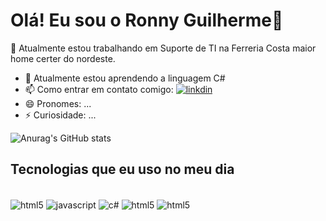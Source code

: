# Olá! Eu sou o Ronny Guilherme👋

🔭 Atualmente estou trabalhando em Suporte de TI na Ferreria Costa maior home certer do nordeste.
- 🌱 Atualmente estou aprendendo a linguagem C#
- 📫 Como entrar em contato comigo: [![linkdin](https://img.shields.io/badge/LinkedIn-0077B5?style=for-the-badge&logo=linkedin&logoColor=white)](https://www.linkedin.com/in/ronny-guilherme-4a80371a1/)
- 😄 Pronomes: ...
- ⚡ Curiosidade: ...


![Anurag's GitHub stats](https://github-readme-stats.vercel.app/api?username=RickPistola&show_icons=true&theme=radical)

## Tecnologias que eu uso no meu dia
<div style = "display: inline_block"><br/>

<img align ="center" alt="html5" src="https://img.shields.io/badge/HTML5-E34F26?style=for-the-badge&logo=html5&logoColor=white" />
<img align ="center" alt="javascript" src="https://img.shields.io/badge/JavaScript-323330?style=for-the-badge&logo=javascript&logoColor=F7DF1E" />
<img align ="center" alt="c#" src="https://img.shields.io/badge/C%23-239120?style=for-the-badge&logo=c-sharp&logoColor=white" />
<img align ="center" alt="html5" src="https://img.shields.io/badge/.NET-5C2D91?style=for-the-badge&logo=.net&logoColor=white" />
<img align ="center" alt="html5" src="https://img.shields.io/badge/Python-3776AB?style=for-the-badge&logo=python&logoColor=white" />

</div>


